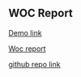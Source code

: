 ## WOC Report
[Demo link]( https://drive.google.com/file/d/1ZAmMf8xeNWrlMrv27HZ1cwSgPAivMCYw/view?usp=drivesdk )

[Woc report]( https://drive.google.com/file/d/1ZYq7DWONt3ISq1AxeestVQIgiH6Zc_vn/view?usp=drivesdk )
 
[github repo link]( https://github.com/shivshankar9/Structurex )
